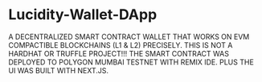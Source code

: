 # Lucidity-Wallet-DApp
A DECENTRALIZED SMART CONTRACT WALLET THAT WORKS ON EVM COMPACTIBLE BLOCKCHAINS (L1 & L2) PRECISELY.
THIS IS NOT A HARDHAT OR TRUFFLE PROJECT!!!
THE SMART CONTRACT WAS DEPLOYED TO POLYGON MUMBAI TESTNET WITH REMIX IDE.
PLUS THE UI WAS BUILT WITH NEXT.JS.
